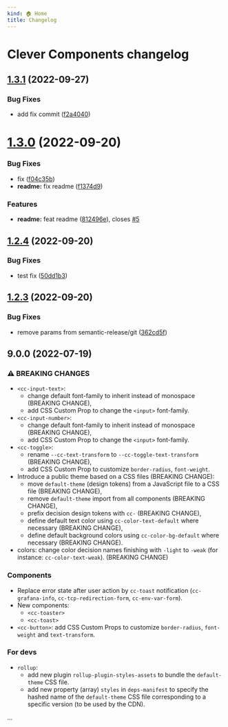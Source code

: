 ```yaml
---
kind: 🏠 Home
title: Changelog
---
```

# Clever Components changelog

## [1.3.1](https://github.com/CleverCloud/clever-components-test-ci/compare/1.3.0...1.3.1) (2022-09-27)


### Bug Fixes

* add fix commit ([f2a4040](https://github.com/CleverCloud/clever-components-test-ci/commit/f2a40408d39c492d6a20f9d99f5115c4ecfc5844))

# [1.3.0](https://github.com/CleverCloud/clever-components-test-ci/compare/1.2.4...1.3.0) (2022-09-20)


### Bug Fixes

* fix ([f04c35b](https://github.com/CleverCloud/clever-components-test-ci/commit/f04c35b633f16b469bab67cb80e3edb92ecfd83c))
* **readme:** fix readme ([f1374d9](https://github.com/CleverCloud/clever-components-test-ci/commit/f1374d9091d2e4ebaec885c5052355e93c738052))


### Features

* **readme:** feat readme ([812496e](https://github.com/CleverCloud/clever-components-test-ci/commit/812496e1f2b4df7ffe1af3e6c845684e8a6dd300)), closes [#5](https://github.com/CleverCloud/clever-components-test-ci/issues/5)

## [1.2.4](https://github.com/CleverCloud/clever-components-test-ci/compare/1.2.3...1.2.4) (2022-09-20)


### Bug Fixes

* test fix ([50dd1b3](https://github.com/CleverCloud/clever-components-test-ci/commit/50dd1b3a47b0b2c03a9ed47c3c01869baca7c450))

## [1.2.3](https://github.com/CleverCloud/clever-components-test-ci/compare/1.2.2...1.2.3) (2022-09-20)


### Bug Fixes

* remove params from semantic-release/git ([362cd5f](https://github.com/CleverCloud/clever-components-test-ci/commit/362cd5f4ad452c0426cdb112e2ef05da5003a375))


## 9.0.0 (2022-07-19)

### ⚠️ BREAKING CHANGES

* `<cc-input-text>`:
    * change default font-family to inherit instead of monospace (BREAKING CHANGE),
    * add CSS Custom Prop to change the `<input>` font-family.
* `<cc-input-number>`:
    * change default font-family to inherit instead of monospace (BREAKING CHANGE),
    * add CSS Custom Prop to change the `<input>` font-family.
* `<cc-toggle>`:
    * rename `--cc-text-transform` to `--cc-toggle-text-transform` (BREAKING CHANGE),
    * add CSS Custom Prop to customize `border-radius`, `font-weight`.
* Introduce a public theme based on a CSS files (BREAKING CHANGE):
    * move `default-theme` (design tokens) from a JavaScript file to a CSS file (BREAKING CHANGE),
    * remove `default-theme` import from all components (BREAKING CHANGE),
    * prefix decision design tokens with `cc-` (BREAKING CHANGE),
    * define default text color using `cc-color-text-default` where necessary (BREAKING CHANGE),
    * define default background colors using `cc-color-bg-default` where necessary (BREAKING CHANGE).
* colors: change color decision names finishing with `-light` to `-weak` (for instance: `cc-color-text-weak`). (BREAKING CHANGE)

### Components

* Replace error state after user action by `cc-toast` notification (`cc-grafana-info`, `cc-tcp-redirection-form`, `cc-env-var-form`).
* New components:
    * `<cc-toaster>`
    * `<cc-toast>`
* `<cc-button>`: add CSS Custom Props to customize `border-radius`, `font-weight` and `text-transform`.

### For devs

* `rollup`:
    * add new plugin `rollup-plugin-styles-assets` to bundle the `default-theme` CSS file.
    * add new property (array) `styles` in `deps-manifest` to specify the hashed name of the `default-theme` CSS file corresponding to a specific version (to be used by the CDN).

...
